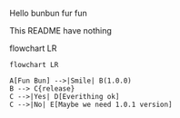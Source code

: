 Hello bunbun fur fun

This README have nothing

flowchart LR

```mermaid
flowchart LR

A[Fun Bun] -->|Smile| B(1.0.0)
B --> C{release}
C -->|Yes| D[Everithing ok]
C -->|No| E[Maybe we need 1.0.1 version]
```

